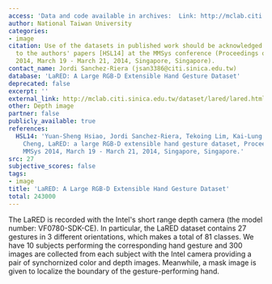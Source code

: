 ```yaml
---
access: 'Data and code available in archives:  Link: http://mclab.citi.sinica.edu.tw/dataset/lared/lared.html'
author: National Taiwan University
categories:
- image
citation: Use of the datasets in published work should be acknowledged by a full citation
  to the authors' papers [HSL14] at the MMSys conference (Proceedings of ACM MMSys
  2014, March 19 - March 21, 2014, Singapore, Singapore).
contact_name: Jordi Sanchez-Riera (jsan3386@citi.sinica.edu.tw)
database: 'LaRED: A Large RGB-D Extensible Hand Gesture Dataset'
deprecated: false
excerpt: ''
external_link: http://mclab.citi.sinica.edu.tw/dataset/lared/lared.html
other: Depth image
partner: false
publicly_available: true
references:
  HSL14: 'Yuan-Sheng Hsiao, Jordi Sanchez-Riera, Tekoing Lim, Kai-Lung Hua, Wen-Huang
    Cheng, LaRED: a large RGB-D extensible hand gesture dataset, Proceedings of ACM
    MMSys 2014, March 19 - March 21, 2014, Singapore, Singapore.'
src: 27
subjective_scores: false
tags:
- image
title: 'LaRED: A Large RGB-D Extensible Hand Gesture Dataset'
total: 243000
---
```


The LaRED is recorded with the Intel's short range depth camera (the model number: VF0780-SDK-CE). In particular, the LaRED dataset contains 27 gestures in 3 different orientations, which makes a total of 81 classes. We have 10 subjects performing the corresponding hand gesture and 300 images are collected from each subject with the Intel camera providing a pair of synchornized color and depth images. Meanwhile, a mask image is given to localize the boundary of the gesture-performing hand.
